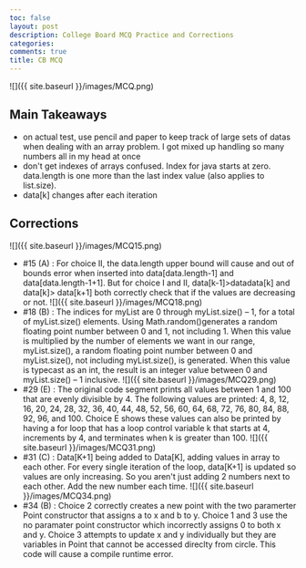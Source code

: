 ```yaml
---
toc: false
layout: post
description: College Board MCQ Practice and Corrections
categories: 
comments: true
title: CB MCQ
---
```


![]({{ site.baseurl }}/images/MCQ.png)

## Main Takeaways
- on actual test, use pencil and paper to keep track of large sets of datas when dealing with an array problem. I got mixed up handling so many numbers all in my head at once
- don't get indexes of arrays confused. Index for java starts at zero. data.length is one more than the last index value (also applies to list.size). 
- data[k] changes after each iteration

## Corrections
![]({{ site.baseurl }}/images/MCQ15.png)
- #15 (A) : For choice II, the data.length upper bound will cause and out of bounds error when inserted into data[data.length-1] and data[data.length-1+1]. But for choice I and II, data[k-1]>datadata[k] and data[k]> data[k+1] both correctly check that if the values are decreasing or not.
![]({{ site.baseurl }}/images/MCQ18.png)
- #18 (B) : The indices for myList are 0 through myList.size() – 1, for a total of myList.size() elements. Using Math.random()generates a random floating point number between 0 and 1, not including 1. When this value is multiplied by the number of elements we want in our range, myList.size(), a random floating point number between 0 and myList.size(), not including myList.size(), is generated. When this value is typecast as an int, the result is an integer value between 0 and myList.size() – 1 inclusive.
![]({{ site.baseurl }}/images/MCQ29.png)
- #29 (E) : The original code segment prints all values between 1 and 100 that are evenly divisible by 4. The following values are printed: 4, 8, 12, 16, 20, 24, 28, 32, 36, 40, 44, 48, 52, 56, 60, 64, 68, 72, 76, 80, 84, 88, 92, 96, and 100. Choice E shows these values can also be printed by having a for loop that has a loop control variable k that starts at 4, increments by 4, and terminates when k is greater than 100.
![]({{ site.baseurl }}/images/MCQ31.png)
- #31 (C) : Data[K+1] being added to Data[K], adding values in array to each other. For every single iteration of the loop, data[K+1] is updated so values are only increasing. So you aren't just adding 2 numbers next to each other. Add the new number each time. 
![]({{ site.baseurl }}/images/MCQ34.png)
- #34 (B) : Choice 2 correctly creates a new point with the two paramerter Point constructor that assigns a to x and b to y. Choice 1 and 3 use the no paramater point constructor which incorrectly assigns 0 to both x and y. Choice 3 attempts to update x and y individually but they are variables in Point that cannot be accessed direclty from circle. This code will cause a compile runtime error.   